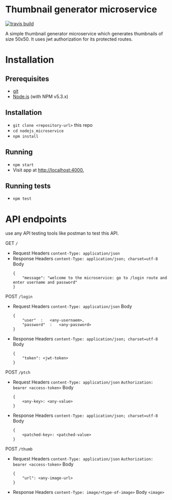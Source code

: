 # Thumbnail generator microservice

[![travis build](https://img.shields.io/travis/USER/REPO.svg)](https://travis-ci.org/anu-007/nodejs_microservice)

A simple thumbnail generator microservice which generates thumbnails of size 50x50. It uses jwt authorization for its protected routes.

# Installation

## Prerequisites
* [git](https://git-scm.com/)
* [Node.js](https://nodejs.org/) (with NPM v5.3.x)

## Installation
* `git clone <repository-url>` this repo
* `cd nodejs_microservice`
* `npm install`

## Running
* `npm start`
* Visit app at [http://localhost:4000.](http://localhost:4000)

## Running tests
* `npm test`

# API endpoints
use any API testing tools like postman to test this API.

GET  `/`
* Request
    Headers
        `content-Type: application/json`
* Response
    Headers
        `content-Type: application/json; charset=utf-8`
    Body
    ```
    {
        "message": "welcome to the microservice: go to /login route and enter username and password"
    }
    ```
POST `/login`
* Request
    Headers
        `content-Type: application/json`
    Body
    ```
    {
	    "user"	:	<any-usernaem>,
	    "password"	:	<any-password>
    }
    ```
* Response
    Headers
        `content-Type: application/json; charset=utf-8`
    Body
    ```
    {
        "token": <jwt-token>
    }
    ```
POST `/ptch`
* Request
    Headers
        `content-Type: application/json`
        `Authorization: bearer <access-token>`
    Body
    ```
    {
        <any-key>: <any-value>
    }
    ```
* Response
    Headers
        `content-Type: application/json; charset=utf-8`
    Body
    ```
    {
        <patched-key>: <patched-value>
    }
    ```
POST `/thumb`
* Request
    Headers
        `content-Type: application/json`
        `Authorization: bearer <access-token>`
    Body
    ```
    {
        "url": <any-image-url>
    }
    ```
* Response
    Headers
        `content-Type: image/<type-of-image>`
    Body
        `<image>`